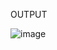 OUTPUT

![image](https://user-images.githubusercontent.com/60340147/192096292-77fe56b0-b771-4ec2-b97d-21accd79b013.png)
